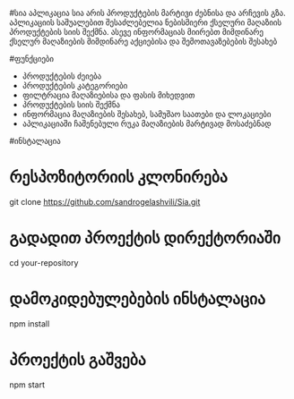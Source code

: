 #სია
აპლიკაცია სია არის პროდუქტების მარტივი ძებნისა და არჩევის გზა. აპლიკაციის საშუალებით შესაძლებელია ნებისმიერი ქსელური მაღაზიის პროდუქტების სიის შექმნა. ასევე ინფორმაციას მიირებთ მიმდინარე ქსელურ მაღაზიების მიმდინარე აქციებისა და შემოთავაზებების შესახებ

#ფუნქციები
- პროდუქტების ძეიება
- პროდუქტების კატეგორიები
- ფილტრაცია მაღაზიებისა და ფასის მიხედვით
- პროდუქტების სიის შექმნა
- ინფორმაცია მაღაზიების შესახებ, სამუშაო საათები და ლოკაციები
- აპლიკაციაში ჩაშენებული რუკა მაღაზიების მარტივად მოსაძებნად

#ინსტალაცია
# რესპოზიტორიის კლონირება
git clone https://github.com/sandrogelashvili/Sia.git

# გადადით პროექტის დირექტორიაში
cd your-repository

# დამოკიდებულებების ინსტალაცია
npm install

# პროექტის გაშვება
npm start
